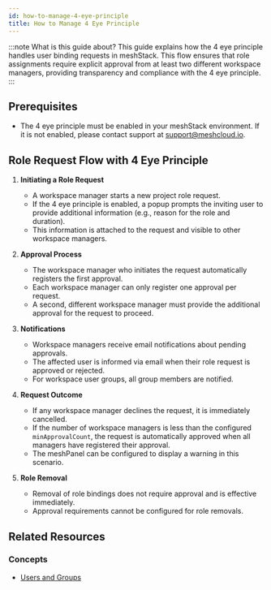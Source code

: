 ```yaml
---
id: how-to-manage-4-eye-principle
title: How to Manage 4 Eye Principle
---
```


:::note What is this guide about?
This guide explains how the 4 eye principle handles user binding requests in meshStack. This flow ensures that role assignments require explicit approval from at least two different workspace managers, providing transparency and compliance with the 4 eye principle.
:::

## Prerequisites

- The 4 eye principle must be enabled in your meshStack environment. If it is not enabled, please contact support at [support@meshcloud.io](mailto:support@meshcloud.io).

## Role Request Flow with 4 Eye Principle

1. **Initiating a Role Request**
    - A workspace manager starts a new project role request.
    - If the 4 eye principle is enabled, a popup prompts the inviting user to provide additional information (e.g., reason for the role and duration).
    - This information is attached to the request and visible to other workspace managers.

2. **Approval Process**
    - The workspace manager who initiates the request automatically registers the first approval.
    - Each workspace manager can only register one approval per request.
    - A second, different workspace manager must provide the additional approval for the request to proceed.

3. **Notifications**
    - Workspace managers receive email notifications about pending approvals.
    - The affected user is informed via email when their role request is approved or rejected.
    - For workspace user groups, all group members are notified.

4. **Request Outcome**
    - If any workspace manager declines the request, it is immediately cancelled.
    - If the number of workspace managers is less than the configured `minApprovalCount`, the request is automatically approved when all managers have registered their approval.
    - The meshPanel can be configured to display a warning in this scenario.

5. **Role Removal**
    - Removal of role bindings does not require approval and is effective immediately.
    - Approval requirements cannot be configured for role removals.

## Related Resources

### Concepts

- [Users and Groups](../../concepts/users-and-groups.md)
